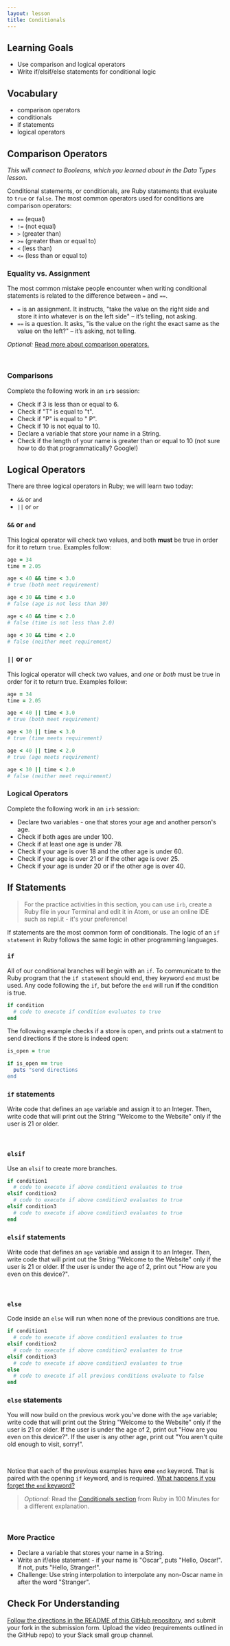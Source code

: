 ```yaml
---
layout: lesson
title: Conditionals
---
```


## Learning Goals

- Use comparison and logical operators
- Write if/elsif/else statements for conditional logic

## Vocabulary

- <span class="vocab">comparison operators</span>
- <span class="vocab">conditionals</span>
- <span class="vocab">if statements</span>
- <span class="vocab">logical operators</span>

## Comparison Operators

_This will connect to Booleans, which you learned about in the Data Types lesson._

Conditional statements, or <span class="vocab">conditionals</span>, are Ruby statements that evaluate to `true` or `false`. The most common operators used for conditions are <span class="vocab">comparison operators</span>:

- `==` (equal)
- `!=` (not equal)
- `>` (greater than)
- `>=` (greater than or equal to)
- `<` (less than)
- `<=` (less than or equal to)

<div class="s-card s-border-yellow-500">
  <h3>Equality vs. Assignment</h3>
  <p>The most common mistake people encounter when writing conditional statements is related to the difference between <code>=</code> and <code>==</code>.</p>
  <ul>
    <li><code>=</code> is an assignment. It instructs, "take the value on the right side and store it into whatever is on the left side" – it’s telling, not asking.</li>
    <li><code>==</code> is a question. It asks, "is the value on the right the exact same as the value on the left?" – it’s asking, not telling.</li>
  </ul>
</div>

<em>Optional:</em> <a href="http://ruby-for-beginners.rubymonstas.org/operators/comparison.html" target="_blank">Read more about comparison operators.</a>

<br>

<div class="s-card">
  <h3>Comparisons</h3> 
  <p>Complete the following work in an <code>irb</code> session:</p>
  <ul>
    <li>Check if 3 is less than or equal to 6.</li>
    <li>Check if "T" is equal to "t".</li>
    <li>Check if "P" is equal to " P".</li>
    <li>Check if 10 is not equal to 10.</li>
    <li>Declare a variable that store your name in a String.</li>
    <li>Check if the length of your name is greater than or equal to 10 (not sure how to do that programmatically? Google!)</li>
  </ul>
</div>

## Logical Operators

There are three <span class="vocab">logical operators</span> in Ruby; we will learn two today:
- `&&` or `and`
- `||` or `or`

### `&&` or `and`
This logical operator will check two values, and both **must** be true in order for it to return `true`. Examples follow:

```ruby
age = 34
time = 2.05

age < 40 && time < 3.0
# true (both meet requirement)

age < 30 && time < 3.0
# false (age is not less than 30)

age < 40 && time < 2.0
# false (time is not less than 2.0)

age < 30 && time < 2.0
# false (neither meet requirement)
```

### `||` or `or`
This logical operator will check two values, and _one_ or _both_ must be true in order for it to return true. Examples follow:

```ruby
age = 34
time = 2.05

age < 40 || time < 3.0
# true (both meet requirement)

age < 30 || time < 3.0
# true (time meets requirement)

age < 40 || time < 2.0
# true (age meets requirement)

age < 30 || time < 2.0
# false (neither meet requirement)
```

<div class="s-card">
  <h3>Logical Operators</h3> 
  <p>Complete the following work in an <code>irb</code> session:</p>
  <ul>
    <li>Declare two variables - one that stores your age and another person's age.</li>
    <li>Check if both ages are under 100.</li>
    <li>Check if at least one age is under 78.</li>
    <li>Check if your age is over 18 and the other age is under 60.</li>
    <li>Check if your age is over 21 or if the other age is over 25.</li>
    <li>Check if your age is under 20 or if the other age is over 40.</li>
  </ul>
</div>

## If Statements

>For the practice activities in this section, you can use `irb`, create a Ruby file in your Terminal and edit it in Atom, or use an online IDE such as repl.it - it's your preference!

<span class="vocab">If statements</span> are the most common form of conditionals. The logic of an <code>if statement</code> in Ruby follows the same logic in other programming languages.

### `if`
All of our conditional branches will begin with an `if`. To communicate to the Ruby program that the `if statement` should end, they keyword `end` must be used. Any code following the `if`, but before the `end` will run **if** the condition is true.

```ruby
if condition
  # code to execute if condition evaluates to true
end
```

The following example checks if a store is open, and prints out a statment to send directions if the store is indeed open:

```ruby
is_open = true

if is_open == true
  puts "send directions
end
```

<div class="s-card">
  <h3><code>if</code> statements</h3>
  <p>Write code that defines an <code>age</code> variable and assign it to an Integer. Then, write code that will print out the String "Welcome to the Website" only if the user is 21 or older.</p>
</div>
<br>

### `elsif`
Use an `elsif` to create more branches.

```ruby
if condition1
  # code to execute if above condition1 evaluates to true
elsif condition2
  # code to execute if above condition2 evaluates to true
elsif condition3
  # code to execute if above condition3 evaluates to true
end
```

<div class="s-card">
  <h3><code>elsif</code> statements</h3>
  <p>Write code that defines an <code>age</code> variable and assign it to an Integer. Then, write code that will print out the String "Welcome to the Website" only if the user is 21 or older. If the user is under the age of 2, print out "How are you even on this device?".</p>
</div>
<br>

### `else`
Code inside an `else` will run when none of the previous conditions are true.

```ruby
if condition1
  # code to execute if above condition1 evaluates to true
elsif condition2
  # code to execute if above condition2 evaluates to true
elsif condition3
  # code to execute if above condition3 evaluates to true
else
  # code to execute if all previous conditions evaluate to false
end
```
<div class="s-card">
  <h3><code>else</code> statements</h3>
  <p>You will now build on the previous work you've done with the <code>age</code> variable; write code that will print out the String "Welcome to the Website" only if the user is 21 or older. If the user is under the age of 2, print out "How are you even on this device?". If the user is any other age, print out "You aren't quite old enough to visit, sorry!".</p>
</div>
<br>

Notice that each of the previous examples have **one** `end` keyword. That is paired with the opening `if` keyword, and is required. <a href="https://teamtreehouse.com/community/syntax-error-unexpected-endofinput-expecting-keywordend" target="_blank">What happens if you forget the `end` keyword?</a>

>_Optional:_ Read the <a href="http://tutorials.jumpstartlab.com/projects/ruby_in_100_minutes.html#9.-conditionals" target="_blank">Conditionals section</a> from Ruby in 100 Minutes for a different explanation.

<br>
<div class="s-card">
  <h3>More Practice</h3>
  <ul>
    <li>Declare a variable that stores your name in a String.</li>
    <li>Write an if/else statement - if your name is "Oscar", puts "Hello, Oscar!". If not, puts "Hello, Stranger!".</li>
    <li>Challenge: Use string interpolation to interpolate any non-Oscar name in after the word "Stranger".</li>
  </ul>
</div>

## Check For Understanding

<a href="https://github.com/ameseee/conditionals-cfu-am0" target="_blank">Follow the directions in the README of this GitHub repository</a>, and submit your fork in the submission form. Upload the video (requirements outlined in the GitHub repo) to your Slack small group channel.
<br><br><br>
